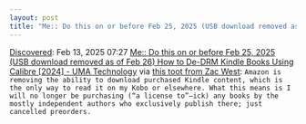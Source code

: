 ```yaml
---
layout: post
title: "Me:: Do this on or before Feb 25, 2025 (USB download removed as of Feb 26) How to De-DRM Kindle Books Using Calibre [2024"
---
```

[Discovered](http://rolandtanglao.com/2020/07/29/p1-blogthis-checkvist-list-links-to-blog/): Feb 13, 2025 07:27 [Me:: Do this on or before Feb 25, 2025 (USB download removed as of Feb 26) How to De-DRM Kindle Books Using Calibre [2024] - UMA Technology](https://umatechnology.org/how-to-de-drm-kindle-books-using-calibre-2024/) via [this toot from Zac West](https://nsinteger.com/@zacwest/113991537960396621): `Amazon is removing the ability to download purchased Kindle content, which is the only way to read it on my Kobo or elsewhere. What this means is I will no longer be purchasing (“a license to”–ick) any books by the mostly independent authors who exclusively publish there; just cancelled preorders.`

